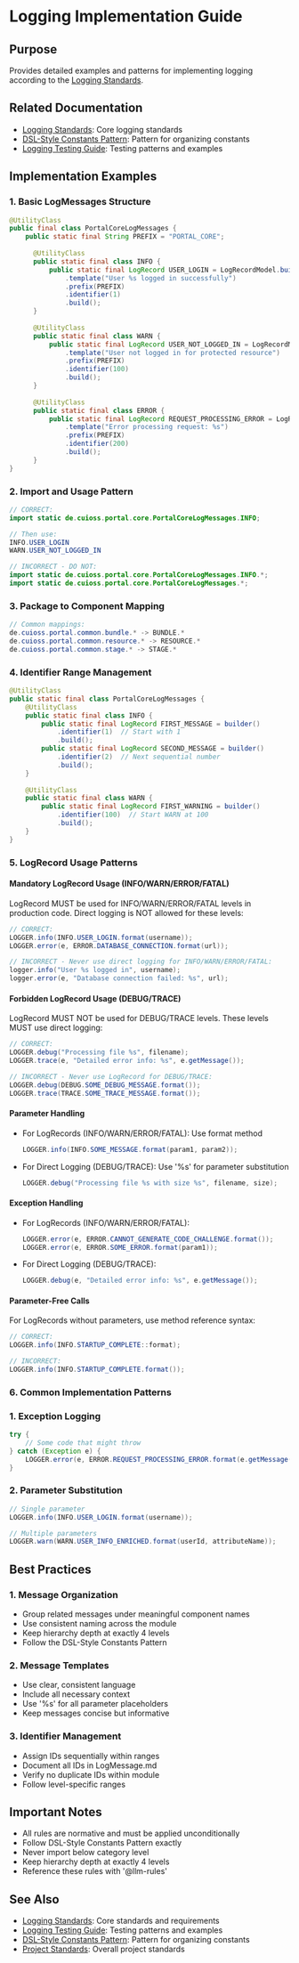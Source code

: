 # Logging Implementation Guide

## Purpose
Provides detailed examples and patterns for implementing logging according to the [Logging Standards](../core/standards/logging-standards.md).

## Related Documentation
- [Logging Standards](../core/standards/logging-standards.md): Core logging standards
- [DSL-Style Constants Pattern](./dsl-style-constants.md): Pattern for organizing constants
- [Logging Testing Guide](../testing/logging-testing.md): Testing patterns and examples

## Implementation Examples

### 1. Basic LogMessages Structure
```java
@UtilityClass
public final class PortalCoreLogMessages {
    public static final String PREFIX = "PORTAL_CORE";
    
      @UtilityClass
      public static final class INFO {
          public static final LogRecord USER_LOGIN = LogRecordModel.builder()
              .template("User %s logged in successfully")
              .prefix(PREFIX)
              .identifier(1)
              .build();
      }
      
      @UtilityClass
      public static final class WARN {
          public static final LogRecord USER_NOT_LOGGED_IN = LogRecordModel.builder()
              .template("User not logged in for protected resource")
              .prefix(PREFIX)
              .identifier(100)
              .build();
      }
      
      @UtilityClass
      public static final class ERROR {
          public static final LogRecord REQUEST_PROCESSING_ERROR = LogRecordModel.builder()
              .template("Error processing request: %s")
              .prefix(PREFIX)
              .identifier(200)
              .build();
      }
}
```

### 2. Import and Usage Pattern
```java
// CORRECT:
import static de.cuioss.portal.core.PortalCoreLogMessages.INFO;

// Then use:
INFO.USER_LOGIN
WARN.USER_NOT_LOGGED_IN

// INCORRECT - DO NOT:
import static de.cuioss.portal.core.PortalCoreLogMessages.INFO.*;
import static de.cuioss.portal.core.PortalCoreLogMessages.*;
```

### 3. Package to Component Mapping
```java
// Common mappings:
de.cuioss.portal.common.bundle.* -> BUNDLE.*
de.cuioss.portal.common.resource.* -> RESOURCE.*
de.cuioss.portal.common.stage.* -> STAGE.*
```

### 4. Identifier Range Management
```java
@UtilityClass
public static final class PortalCoreLogMessages {
    @UtilityClass
    public static final class INFO {
        public static final LogRecord FIRST_MESSAGE = builder()
            .identifier(1)  // Start with 1
            .build();
        public static final LogRecord SECOND_MESSAGE = builder()
            .identifier(2)  // Next sequential number
            .build();
    }
    
    @UtilityClass
    public static final class WARN {
        public static final LogRecord FIRST_WARNING = builder()
            .identifier(100)  // Start WARN at 100
            .build();
    }
}
```

### 5. LogRecord Usage Patterns

#### Mandatory LogRecord Usage (INFO/WARN/ERROR/FATAL)
LogRecord MUST be used for INFO/WARN/ERROR/FATAL levels in production code. Direct logging is NOT allowed for these levels:

```java
// CORRECT:
LOGGER.info(INFO.USER_LOGIN.format(username));
LOGGER.error(e, ERROR.DATABASE_CONNECTION.format(url));

// INCORRECT - Never use direct logging for INFO/WARN/ERROR/FATAL:
logger.info("User %s logged in", username);
logger.error(e, "Database connection failed: %s", url);
```

#### Forbidden LogRecord Usage (DEBUG/TRACE)
LogRecord MUST NOT be used for DEBUG/TRACE levels. These levels MUST use direct logging:

```java
// CORRECT:
LOGGER.debug("Processing file %s", filename);
LOGGER.trace(e, "Detailed error info: %s", e.getMessage());

// INCORRECT - Never use LogRecord for DEBUG/TRACE:
LOGGER.debug(DEBUG.SOME_DEBUG_MESSAGE.format());
LOGGER.trace(TRACE.SOME_TRACE_MESSAGE.format());
```

#### Parameter Handling
- For LogRecords (INFO/WARN/ERROR/FATAL): Use format method
  ```java
  LOGGER.info(INFO.SOME_MESSAGE.format(param1, param2));
  ```

- For Direct Logging (DEBUG/TRACE): Use '%s' for parameter substitution
  ```java
  LOGGER.debug("Processing file %s with size %s", filename, size);
  ```

#### Exception Handling
- For LogRecords (INFO/WARN/ERROR/FATAL):
  ```java
  LOGGER.error(e, ERROR.CANNOT_GENERATE_CODE_CHALLENGE.format());
  LOGGER.error(e, ERROR.SOME_ERROR.format(param1));
  ```

- For Direct Logging (DEBUG/TRACE):
  ```java
  LOGGER.debug(e, "Detailed error info: %s", e.getMessage());
  ```

#### Parameter-Free Calls
For LogRecords without parameters, use method reference syntax:
```java
// CORRECT:
LOGGER.info(INFO.STARTUP_COMPLETE::format);

// INCORRECT:
LOGGER.info(INFO.STARTUP_COMPLETE.format());
```

### 6. Common Implementation Patterns

### 1. Exception Logging
```java
try {
    // Some code that might throw
} catch (Exception e) {
    LOGGER.error(e, ERROR.REQUEST_PROCESSING_ERROR.format(e.getMessage()));
}
```

### 2. Parameter Substitution
```java
// Single parameter
LOGGER.info(INFO.USER_LOGIN.format(username));

// Multiple parameters
LOGGER.warn(WARN.USER_INFO_ENRICHED.format(userId, attributeName));
```


## Best Practices

### 1. Message Organization
- Group related messages under meaningful component names
- Use consistent naming across the module
- Keep hierarchy depth at exactly 4 levels
- Follow the DSL-Style Constants Pattern

### 2. Message Templates
- Use clear, consistent language
- Include all necessary context
- Use '%s' for all parameter placeholders
- Keep messages concise but informative

### 3. Identifier Management
- Assign IDs sequentially within ranges
- Document all IDs in LogMessage.md
- Verify no duplicate IDs within module
- Follow level-specific ranges

## Important Notes
- All rules are normative and must be applied unconditionally
- Follow DSL-Style Constants Pattern exactly
- Never import below category level
- Keep hierarchy depth at exactly 4 levels
- Reference these rules with '@llm-rules'

## See Also
- [Logging Standards](../core/standards/logging-standards.md): Core standards and requirements
- [Logging Testing Guide](../testing/logging-testing.md): Testing patterns and examples
- [DSL-Style Constants Pattern](./dsl-style-constants.md): Pattern for organizing constants
- [Project Standards](../core/standards/project-standards.md): Overall project standards
